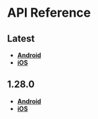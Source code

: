 # API Reference

<a name="latest"></a>
## Latest
- [**Android**](./android/latest)
- [**iOS**](./ios/latest)

<a name="1.28.0"></a>
## 1.28.0
- [**Android**](./android/1.28.0)
- [**iOS**](./ios/1.28.0)